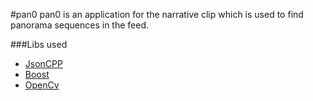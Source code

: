#pan0
pan0 is an application for the narrative clip which is used to find panorama sequences in the feed.

###Libs used
* [JsonCPP](http://jsoncpp.sourceforge.net/)
* [Boost](http://www.boost.org/)
* [OpenCv](http://opencv.org/)
